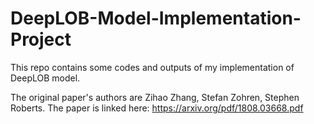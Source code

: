 # DeepLOB-Model-Implementation-Project
This repo contains some codes and outputs of my implementation of DeepLOB model.

The original paper's authors are Zihao Zhang, Stefan Zohren, Stephen Roberts. The paper is linked here: https://arxiv.org/pdf/1808.03668.pdf
